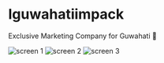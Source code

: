 # Iguwahatiimpack


Exclusive Marketing Company for Guwahati 📍


![screen 1](https://github.com/user-attachments/assets/c732800a-9890-4bf2-a91a-12e4f992b6e8)
![screen 2](https://github.com/user-attachments/assets/29c0d1c8-fc9e-4f01-8359-575c6f219da4)
![screen 3](https://github.com/user-attachments/assets/392c620f-9a15-4ce3-b9e6-c1cb907cb170)
